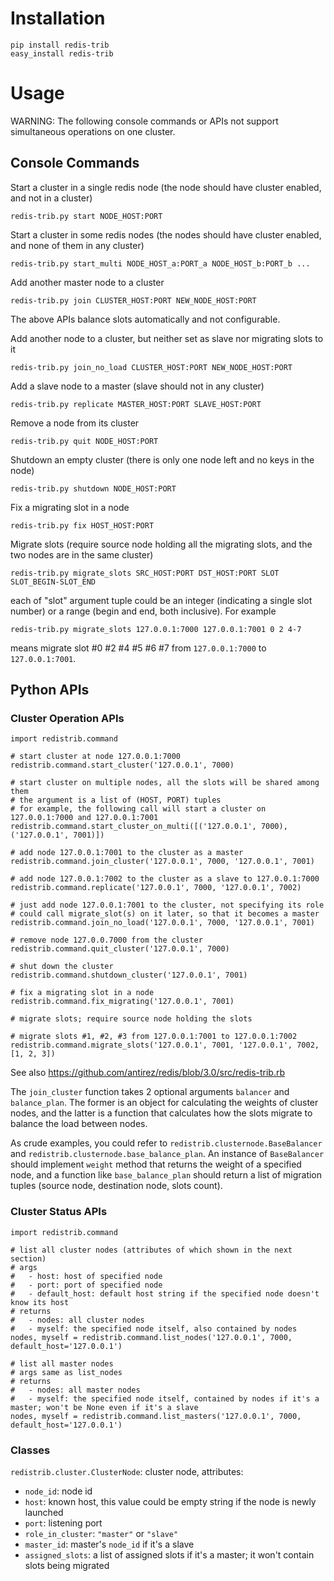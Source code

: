 # Installation

    pip install redis-trib
    easy_install redis-trib

# Usage

WARNING: The following console commands or APIs not support simultaneous operations on one cluster.

## Console Commands

Start a cluster in a single redis node (the node should have cluster enabled, and not in a cluster)

    redis-trib.py start NODE_HOST:PORT

Start a cluster in some redis nodes (the nodes should have cluster enabled, and none of them in any cluster)

    redis-trib.py start_multi NODE_HOST_a:PORT_a NODE_HOST_b:PORT_b ...

Add another master node to a cluster

    redis-trib.py join CLUSTER_HOST:PORT NEW_NODE_HOST:PORT

The above APIs balance slots automatically and not configurable.

Add another node to a cluster, but neither set as slave nor migrating slots to it

    redis-trib.py join_no_load CLUSTER_HOST:PORT NEW_NODE_HOST:PORT

Add a slave node to a master (slave should not in any cluster)

    redis-trib.py replicate MASTER_HOST:PORT SLAVE_HOST:PORT

Remove a node from its cluster

    redis-trib.py quit NODE_HOST:PORT

Shutdown an empty cluster (there is only one node left and no keys in the node)

    redis-trib.py shutdown NODE_HOST:PORT

Fix a migrating slot in a node

    redis-trib.py fix HOST_HOST:PORT

Migrate slots (require source node holding all the migrating slots, and the two nodes are in the same cluster)

    redis-trib.py migrate_slots SRC_HOST:PORT DST_HOST:PORT SLOT SLOT_BEGIN-SLOT_END

each of "slot" argument tuple could be an integer (indicating a single slot number) or a range (begin and end, both inclusive). For example

    redis-trib.py migrate_slots 127.0.0.1:7000 127.0.0.1:7001 0 2 4-7

means migrate slot #0 #2 #4 #5 #6 #7 from `127.0.0.1:7000` to `127.0.0.1:7001`.

## Python APIs

### Cluster Operation APIs

    import redistrib.command

    # start cluster at node 127.0.0.1:7000
    redistrib.command.start_cluster('127.0.0.1', 7000)

    # start cluster on multiple nodes, all the slots will be shared among them
    # the argument is a list of (HOST, PORT) tuples
    # for example, the following call will start a cluster on 127.0.0.1:7000 and 127.0.0.1:7001
    redistrib.command.start_cluster_on_multi([('127.0.0.1', 7000), ('127.0.0.1', 7001)])

    # add node 127.0.0.1:7001 to the cluster as a master
    redistrib.command.join_cluster('127.0.0.1', 7000, '127.0.0.1', 7001)

    # add node 127.0.0.1:7002 to the cluster as a slave to 127.0.0.1:7000
    redistrib.command.replicate('127.0.0.1', 7000, '127.0.0.1', 7002)

    # just add node 127.0.0.1:7001 to the cluster, not specifying its role
    # could call migrate_slot(s) on it later, so that it becomes a master
    redistrib.command.join_no_load('127.0.0.1', 7000, '127.0.0.1', 7001)

    # remove node 127.0.0.7000 from the cluster
    redistrib.command.quit_cluster('127.0.0.1', 7000)

    # shut down the cluster
    redistrib.command.shutdown_cluster('127.0.0.1', 7001)

    # fix a migrating slot in a node
    redistrib.command.fix_migrating('127.0.0.1', 7001)

    # migrate slots; require source node holding the slots

    # migrate slots #1, #2, #3 from 127.0.0.1:7001 to 127.0.0.1:7002
    redistrib.command.migrate_slots('127.0.0.1', 7001, '127.0.0.1', 7002, [1, 2, 3])

See also https://github.com/antirez/redis/blob/3.0/src/redis-trib.rb

The `join_cluster` function takes 2 optional arguments `balancer` and `balance_plan`. The former is an object for calculating the weights of cluster nodes, and the latter is a function that calculates how the slots migrate to balance the load between nodes.

As crude examples, you could refer to `redistrib.clusternode.BaseBalancer` and `redistrib.clusternode.base_balance_plan`. An instance of `BaseBalancer` should implement `weight` method that returns the weight of a specified node, and a function like `base_balance_plan` should return a list of migration tuples (source node, destination node, slots count).

### Cluster Status APIs

    import redistrib.command

    # list all cluster nodes (attributes of which shown in the next section)
    # args
    #   - host: host of specified node
    #   - port: port of specified node
    #   - default_host: default host string if the specified node doesn't know its host
    # returns
    #   - nodes: all cluster nodes
    #   - myself: the specified node itself, also contained by nodes
    nodes, myself = redistrib.command.list_nodes('127.0.0.1', 7000, default_host='127.0.0.1')

    # list all master nodes
    # args same as list_nodes
    # returns
    #   - nodes: all master nodes
    #   - myself: the specified node itself, contained by nodes if it's a master; won't be None even if it's a slave
    nodes, myself = redistrib.command.list_masters('127.0.0.1', 7000, default_host='127.0.0.1')

### Classes

`redistrib.cluster.ClusterNode`: cluster node, attributes:

* `node_id`: node id
* `host`: known host, this value could be empty string if the node is newly launched
* `port`: listening port
* `role_in_cluster`: `"master"` or `"slave"`
* `master_id`: master's `node_id` if it's a slave
* `assigned_slots`: a list of assigned slots if it's a master; it won't contain slots being migrated
